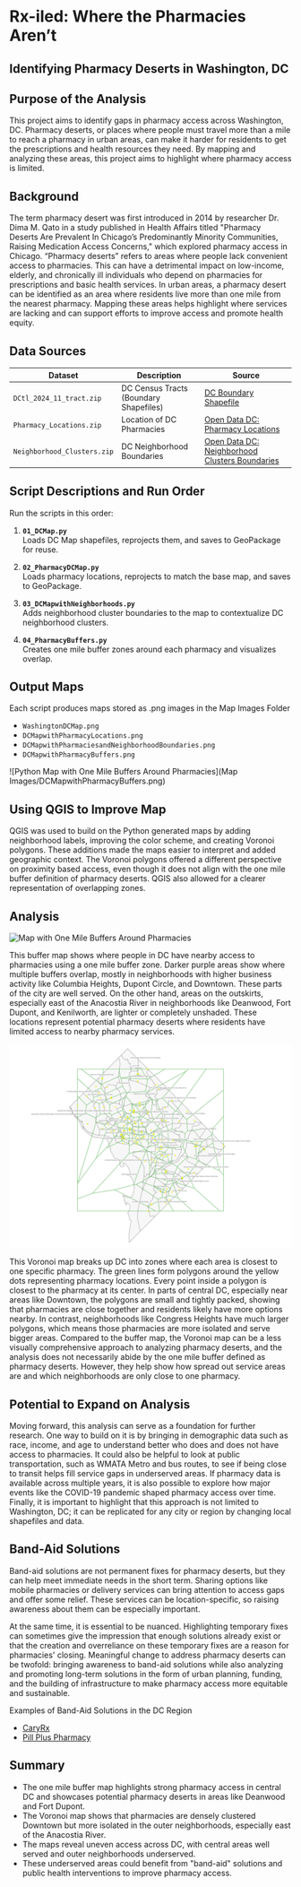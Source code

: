 
# Rx-iled: Where the Pharmacies Aren’t 
## Identifying Pharmacy Deserts in Washington, DC

## Purpose of the Analysis

This project aims to identify gaps in pharmacy access across Washington, DC. Pharmacy deserts, or places where people must travel more than a mile to reach a pharmacy in urban areas, can make it harder for residents to get the prescriptions and health resources they need. By mapping and analyzing these areas, this project aims to highlight where pharmacy access is limited.

## Background 

The term pharmacy desert was first introduced in 2014 by researcher Dr. Dima M. Qato in a study published in Health Affairs titled "Pharmacy Deserts Are Prevalent In Chicago’s Predominantly Minority Communities, Raising Medication Access Concerns," which explored pharmacy access in Chicago. “Pharmacy deserts” refers to areas where people lack convenient access to pharmacies. This can have a detrimental impact on low-income, elderly, and chronically ill individuals who depend on pharmacies for prescriptions and basic health services. In urban areas, a pharmacy desert can be identified as an area where residents live more than one mile from the nearest pharmacy.  Mapping these areas helps highlight where services are lacking and can support efforts to improve access and promote health equity.

## Data Sources 

| Dataset | Description | Source |
|---------|-------------|--------|
| `DCtl_2024_11_tract.zip` | DC Census Tracts (Boundary Shapefiles) | [DC Boundary Shapefile](https://www.census.gov/cgi-bin/geo/shapefiles/index.php?year=2024&layergroup=Census+Tracts) |
| `Pharmacy_Locations.zip` | Location of DC Pharmacies | [Open Data DC: Pharmacy Locations](https://opendata.dc.gov/datasets/DCGIS::pharmacy-locations/about) |
| `Neighborhood_Clusters.zip` | DC Neighborhood Boundaries | [Open Data DC: Neighborhood Clusters Boundaries](https://opendata.dc.gov/datasets/DCGIS::neighborhood-clusters/about) | 


## Script Descriptions and Run Order

Run the scripts in this order: 

1. **`01_DCMap.py`**  
   Loads DC Map shapefiles, reprojects them, and saves to GeoPackage for reuse.

1. **`02_PharmacyDCMap.py`**  
   Loads pharmacy locations, reprojects to match the base map, and saves to GeoPackage.

1. **`03_DCMapwithNeighborhoods.py`**  
   Adds neighborhood cluster boundaries to the map to contextualize DC neighborhood clusters.

1. **`04_PharmacyBuffers.py`**  
   Creates one mile buffer zones around each pharmacy and visualizes overlap.
   
## Output Maps 

Each script produces maps stored as .png images in the Map Images Folder
- `WashingtonDCMap.png`
- `DCMapwithPharmacyLocations.png`
- `DCMapwithPharmaciesandNeighborhoodBoundaries.png`
- `DCMapwithPharmacyBuffers.png`

![Python Map with One Mile Buffers Around Pharmacies](Map Images/DCMapwithPharmacyBuffers.png)

## Using QGIS to Improve Map 

QGIS was used to build on the Python generated maps by adding neighborhood labels, improving the color scheme, and creating Voronoi polygons. These additions made the maps easier to interpret and added geographic context. The Voronoi polygons offered a different perspective on proximity based access, even though it does not align with the one mile buffer definition of pharmacy deserts. QGIS also allowed for a clearer representation of overlapping zones. 

## Analysis 
![Map with One Mile Buffers Around Pharmacies](QGIS/PharmBuffers.png)
 
This buffer map shows where people in DC have nearby access to pharmacies using a one mile buffer zone. Darker purple areas show where multiple buffers overlap, mostly in neighborhoods with higher business activity like Columbia Heights, Dupont Circle, and Downtown. These parts of the city are well served. On the other hand, areas on the outskirts, especially east of the Anacostia River in neighborhoods like Deanwood, Fort Dupont, and Kenilworth, are lighter or completely unshaded. These locations represent potential pharmacy deserts where residents have limited access to nearby pharmacy services. 

![Map with Voronoi Polygons](QGIS/VoronoiPolygons.png)

This Voronoi map breaks up DC into zones where each area is closest to one specific pharmacy. The green lines form polygons around the yellow dots representing pharmacy locations. Every point inside a polygon is closest to the pharmacy at its center. In parts of central DC, especially near areas like Downtown, the polygons are small and tightly packed, showing that pharmacies are close together and residents likely have more options nearby. In contrast, neighborhoods like Congress Heights have much larger polygons, which means those pharmacies are more isolated and serve bigger areas. Compared to the buffer map, the Voronoi map can be a less visually comprehensive approach to analyzing pharmacy deserts, and the analysis does not necessarily abide by the one mile buffer defined as pharmacy deserts. However, they help show how spread out service areas are and which neighborhoods are only close to one pharmacy.

## Potential to Expand on Analysis 

Moving forward, this analysis can serve as a foundation for further research. One way to build on it is by bringing in demographic data such as race, income, and age to understand better who does and does not have access to pharmacies. It could also be helpful to look at public transportation, such as WMATA Metro and bus routes, to see if being close to transit helps fill service gaps in underserved areas. If pharmacy data is available across multiple years, it is also possible to explore how major events like the COVID-19 pandemic shaped pharmacy access over time. Finally, it is important to highlight that this approach is not limited to Washington, DC; it can be replicated for any city or region by changing local shapefiles and data.

## Band-Aid Solutions 

Band-aid solutions are not permanent fixes for pharmacy deserts, but they can help meet immediate needs in the short term. Sharing options like mobile pharmacies or delivery services can bring attention to access gaps and offer some relief. These services can be location-specific, so raising awareness about them can be especially important.

At the same time, it is essential to be nuanced. Highlighting temporary fixes can sometimes give the impression that enough solutions already exist or that the creation and overreliance on these temporary fixes are a reason for pharmacies' closing. Meaningful change to address pharmacy deserts can be twofold: bringing awareness to band-aid solutions while also analyzing and promoting long-term solutions in the form of urban planning, funding, and the building of infrastructure to make pharmacy access more equitable and sustainable.

Examples of Band-Aid Solutions in the DC Region 

- [CaryRx](https://www.caryrx.com)
- [Pill Plus Pharmacy](https://www.pillpluspharmacy.com/mobile)


## Summary
- The one mile buffer map highlights strong pharmacy access in central DC and showcases potential pharmacy deserts in areas like Deanwood and Fort Dupont.
- The Voronoi map shows that pharmacies are densely clustered Downtown but more isolated in the outer neighborhoods, especially east of the Anacostia River.
- The maps reveal uneven access across DC, with central areas well served and outer neighborhoods underserved.
- These underserved areas could benefit from "band-aid" solutions and public health interventions to improve pharmacy access. 

